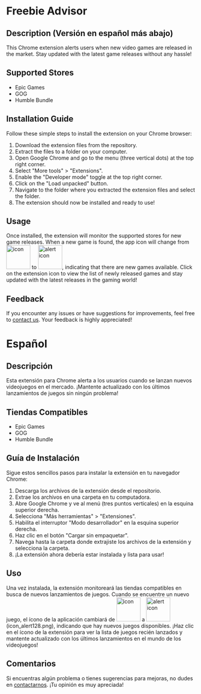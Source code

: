 # Freebie Advisor

## Description (Versión en español más abajo)
This Chrome extension alerts users when new video games are released in the market. Stay updated with the latest game releases without any hassle!

## Supported Stores
- Epic Games
- GOG
- Humble Bundle

## Installation Guide
Follow these simple steps to install the extension on your Chrome browser:

1. Download the extension files from the repository.
2. Extract the files to a folder on your computer.
3. Open Google Chrome and go to the menu (three vertical dots) at the top right corner.
4. Select "More tools" > "Extensions".
5. Enable the "Developer mode" toggle at the top right corner.
6. Click on the "Load unpacked" button.
7. Navigate to the folder where you extracted the extension files and select the folder.
8. The extension should now be installed and ready to use!

## Usage
Once installed, the extension will monitor the supported stores for new game releases. When a new game is found, the app icon will change from <img src="icon128.png" alt="icon" width="64" height="64"> to <img src="icon_alert128.png" alt="alert icon" width="64" height="64">, indicating that there are new games available. Click on the extension icon to view the list of newly released games and stay updated with the latest releases in the gaming world!

## Feedback
If you encounter any issues or have suggestions for improvements, feel free to [contact us](mailto:mattcoder.contact@gmail.com). Your feedback is highly appreciated!



# Español

## Descripción
Esta extensión para Chrome alerta a los usuarios cuando se lanzan nuevos videojuegos en el mercado. ¡Mantente actualizado con los últimos lanzamientos de juegos sin ningún problema!

## Tiendas Compatibles
- Epic Games
- GOG
- Humble Bundle

## Guía de Instalación
Sigue estos sencillos pasos para instalar la extensión en tu navegador Chrome:

1. Descarga los archivos de la extensión desde el repositorio.
2. Extrae los archivos en una carpeta en tu computadora.
3. Abre Google Chrome y ve al menú (tres puntos verticales) en la esquina superior derecha.
4. Selecciona "Más herramientas" > "Extensiones".
5. Habilita el interruptor "Modo desarrollador" en la esquina superior derecha.
6. Haz clic en el botón "Cargar sin empaquetar".
7. Navega hasta la carpeta donde extrajiste los archivos de la extensión y selecciona la carpeta.
8. ¡La extensión ahora debería estar instalada y lista para usar!

## Uso
Una vez instalada, la extensión monitoreará las tiendas compatibles en busca de nuevos lanzamientos de juegos. Cuando se encuentre un nuevo juego, el ícono de la aplicación cambiará de <img src="icon128.png" alt="icon" width="64" height="64"> a <img src="icon_alert128.png" alt="alert icon" width="64" height="64">(icon_alert128.png), indicando que hay nuevos juegos disponibles. ¡Haz clic en el ícono de la extensión para ver la lista de juegos recién lanzados y mantente actualizado con los últimos lanzamientos en el mundo de los videojuegos!

## Comentarios
Si encuentras algún problema o tienes sugerencias para mejoras, no dudes en [contactarnos](mailto:mattcoder.contact@gmail.com). ¡Tu opinión es muy apreciada!

